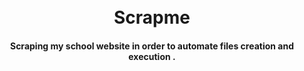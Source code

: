 <h1 align="center">
  <br>
  Scrapme
  <br>
</h1>
<h4 align="center">Scraping my school website in order to automate files creation and execution .</h4>
